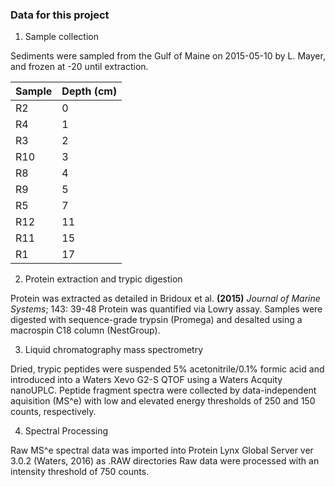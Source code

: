### Data for this project ###

1. Sample collection

  Sediments were sampled from the Gulf of Maine on 2015-05-10 by L. Mayer, and frozen at -20 until extraction.
  
  | Sample   | Depth (cm)|
  | -------- | --------- |
  | R2       |  0        |
  | R4       |  1        |
  | R3       |  2        |
  | R10      |  3        |
  | R8       |  4        |
  | R9       |  5        |
  | R5       |  7        |
  | R12      |  11       |
  | R11      |  15       |
  | R1       |  17       |
  
2. Protein extraction and trypic digestion

  Protein was extracted as detailed in Bridoux et al. **(2015)** _Journal of Marine Systems_; 143: 39-48
  Protein was quantified via Lowry assay.
  Samples were digested with sequence-grade trypsin (Promega) and desalted using a macrospin C18 column (NestGroup).

3. Liquid chromatography mass spectrometry

  Dried, trypic peptides were suspended 5% acetonitrile/0.1% formic acid and introduced into a Waters Xevo G2-S QTOF using a Waters Acquity nanoUPLC. 
  Peptide fragment spectra were collected by data-independent aquisition (MS^e) with low and elevated energy thresholds of 250 and 150 counts, respectively. 
  

4. Spectral Processing

  Raw MS^e spectral data was imported into Protein Lynx Global Server ver 3.0.2 (Waters, 2016) as .RAW directories
  Raw data were processed with an intensity threshold of 750 counts.

